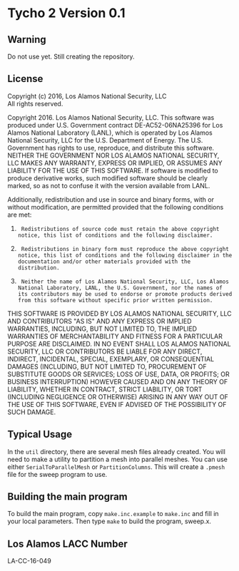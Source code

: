 # Tycho 2 Version 0.1


## Warning
Do not use yet.
Still creating the repository.

## License

Copyright (c) 2016, Los Alamos National Security, LLC  
All rights reserved.

Copyright 2016. Los Alamos National Security, LLC. This software was produced under U.S. Government contract DE-AC52-06NA25396 for Los Alamos National Laboratory (LANL), which is operated by Los Alamos National Security, LLC for the U.S. Department of Energy. The U.S. Government has rights to use, reproduce, and distribute this software.  NEITHER THE GOVERNMENT NOR LOS ALAMOS NATIONAL SECURITY, LLC MAKES ANY WARRANTY, EXPRESS OR IMPLIED, OR ASSUMES ANY LIABILITY FOR THE USE OF THIS SOFTWARE.  If software is modified to produce derivative works, such modified software should be clearly marked, so as not to confuse it with the version available from LANL.

Additionally, redistribution and use in source and binary forms, with or without modification, are permitted provided that the following conditions are met:  
1.      Redistributions of source code must retain the above copyright notice, this list of conditions and the following disclaimer.
2.      Redistributions in binary form must reproduce the above copyright notice, this list of conditions and the following disclaimer in the documentation and/or other materials provided with the distribution.
3.      Neither the name of Los Alamos National Security, LLC, Los Alamos National Laboratory, LANL, the U.S. Government, nor the names of its contributors may be used to endorse or promote products derived from this software without specific prior written permission.

THIS SOFTWARE IS PROVIDED BY LOS ALAMOS NATIONAL SECURITY, LLC AND CONTRIBUTORS "AS IS" AND ANY EXPRESS OR IMPLIED WARRANTIES, INCLUDING, BUT NOT LIMITED TO, THE IMPLIED WARRANTIES OF MERCHANTABILITY AND FITNESS FOR A PARTICULAR PURPOSE ARE DISCLAIMED. IN NO EVENT SHALL LOS ALAMOS NATIONAL SECURITY, LLC OR CONTRIBUTORS BE LIABLE FOR ANY DIRECT, INDIRECT, INCIDENTAL, SPECIAL, EXEMPLARY, OR CONSEQUENTIAL DAMAGES (INCLUDING, BUT NOT LIMITED TO, PROCUREMENT OF SUBSTITUTE GOODS OR SERVICES; LOSS OF USE, DATA, OR PROFITS; OR BUSINESS INTERRUPTION) HOWEVER CAUSED AND ON ANY THEORY OF LIABILITY, WHETHER IN CONTRACT, STRICT LIABILITY, OR TORT (INCLUDING NEGLIGENCE OR OTHERWISE) ARISING IN ANY WAY OUT OF THE USE OF THIS SOFTWARE, EVEN IF ADVISED OF THE POSSIBILITY OF SUCH DAMAGE.

## Typical Usage

In the `util` directory, there are several mesh files already created.
You will need to make a utility to partition a mesh into parallel meshes.
You can use either `SerialToParallelMesh` or `PartitionColumns`.
This will create a `.pmesh` file for the sweep program to use.

## Building the main program

To build the main program, copy `make.inc.example` to `make.inc` and fill in your local parameters.
Then type `make` to build the program, sweep.x.


## Los Alamos LACC Number
LA-CC-16-049
